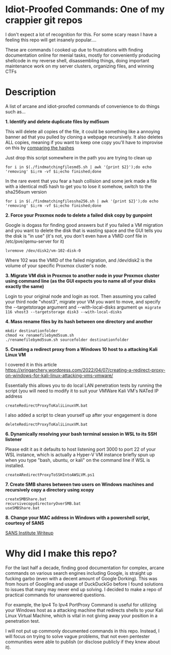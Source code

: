 # Idiot-Proofed Commands: One of my crappier git repos

I don't expect a lot of recognition for this. For some scary reasn I have a feeling this repo will get insanely popular....

These are commands I cooked up due to frustrations with finding documentation online for menial tasks, mostly for conveniently producing shellcode in my reverse shell, disassembling things, doing important maintenance work on my server clusters, organizing files, and winning CTFs

# Description

A list of arcane and idiot-proofed commands of convenience to do things such as...

**1. Identify and delete duplicate files by md5sum**

This will delete all copies of the file, it could be something like a annoying banner ad that you pulled by cloning a webpage recursively. It also deletes ALL copies, meaning if you want to keep one copy you'll have to improvise on this by <a href="https://superuser.com/questions/1363200/remove-duplicate-files-by-comparing-them-with-md5-recursively">comparing the hashes</a>

Just drop this script somewhere in the path you are trying to clean up

```for i in $(./findmatchingfilesmd5.sh | awk '{print $2}');do echo 'removing' $i;rm -vf $i;echo finished;done```

In the rare event that you fear a hash collision and some jerk made a file with a identical md5 hash to get you to lose it somehow, switch to the sha256sum version

```
for i in $(./findmatchingfilessha256.sh | awk '{print $2}');do echo 'removing' $i;rm -vf $i;echo finished;done
```

**2. Force your Proxmox node to delete a failed disk copy by gunpoint**

Google is dogass for finding good answers but if you failed a VM migration and you want to delete the disk that is wasting space and the GUI tells you the disk is "in use" (it's not, you don't even have a VMID conf file in /etc/pve/qemu-server for it)

```lvremove /dev/disk2/vm-102-disk-0```

Where 102 was the VMID of the failed migration, and /dev/disk2 is the volume of your specific Proxmox cluster's node.

**3. Migrate VM disk in Proxmox to another node in your Proxmox cluster using command line (as the GUI expects you to name all of your disks exactly the same)**

Login to your original node and login as root. Then assuming you called your third node "vhost3", migrate your VM you want to move, and specify the --targetstorage argument and --with-local-disks argument
`qm migrate 116 vhost3 --targetstorage disk3 --with-local-disks`

**4. Mass rename files by its hash between one directory and another**

```
mkdir destinationfolder
chmod +x renamefilebymd5sum.sh
./renamefilebymd5sum.sh sourcefolder destinationfolder
```

**5. Creating a redirect proxy from a Windows 10 host to a attacking Kali Linux VM**

I covered it in this article https://xringarchery.wordpress.com/2022/04/07/creating-a-redirect-proxy-on-windows-for-kali-linux-attacking-vms-vmware/

Essentially this allows you to do local LAN penetration tests by running the script (you will need to modify it to suit your VMWare Kali VM's NATed IP address

`createRedirectProxyToKaliLinuxVM.bat`

I also added a script to clean yourself up after your engagement is done

`deleteRedirectProxyToKaliLinuxVM.bat`

**6. Dynamically resolving your bash terminal session in WSL to its SSH listener**

Please edit it as it defaults to host listening port 3000 to port 22 of your WSL instance, which is actually a Hyper-V VM instance briefly spun up when you type "bash, ubuntu, or kali" on the command line if WSL is installed.

`createARedirectProxyToSSHIntoAWSLVM.ps1`

**7. Create SMB shares between two users on Windows machines and recursively copy a directory using xcopy**

```
createSMBShare.bat
recursivecopydirectoryOverSMB.bat
useSMBShare.bat
```

**8. Change your MAC address in Windows with a powershell script, courtesy of SANS**

<a href="https://www.sans.org/blog/change-random-mac-address-in-windows-with-powershell-script/">SANS Institute Writeup</a>

# Why did I make this repo?

For the last half a decade, finding good documentation for complex, arcane commands on various search engines including Google, is straight up fucking garbo (even with a decent amount of Google Dorking). This was from hours of Googling and usage of DuckDuckGo before I found solutions to issues that many may never end up solving. I decided to make a repo of practical commands for unanswered questions.


For example, the Ipv4 To Ipv4 PortProxy Command is useful for utilizing your Windows host as a attacking machine that redirects shells to your Kali Linux Virtual Machine, which is vital in not giving away your position in a penetration test.

I will not put up commonly documented commands in this repo. Instead, I will focus on trying to solve vague problems, that not even pentester communities were able to publish (or disclose publicly if they knew about it).
